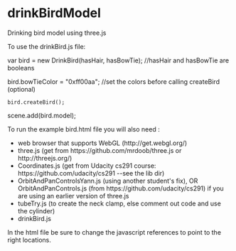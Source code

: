drinkBirdModel
==============

Drinking bird model using three.js

To use the drinkBird.js file:

  var bird = new DrinkBird(hasHair, hasBowTie);   //hasHair and hasBowTie are booleans
  
  bird.bowTieColor = "0xff00aa";		//set the colors before calling createBird (optional)
  
	bird.createBird();                
	
  scene.add(bird.model);

To run the example bird.html file you will also need : 

<ul>
<li>web browser that supports WebGL (http://get.webgl.org/)</li>
<li>three.js  (get from https://github.com/mrdoob/three.js or http://threejs.org/) </li>
<li>Coordinates.js (get from Udacity cs291 course: https://github.com/udacity/cs291 --see the lib dir) </li>
<li>OrbitAndPanControlsYann.js (using another student's fix), OR OrbitAndPanControls.js (from
  https://github.com/udacity/cs291) if you are using an earlier version of three.js
</li>
<li>tubeTry.js (to create the neck clamp, else comment out code and use the cylinder)</li>
<li>drinkBird.js 
</ul>

In the html file be sure to change the javascript references to point to the right locations.
